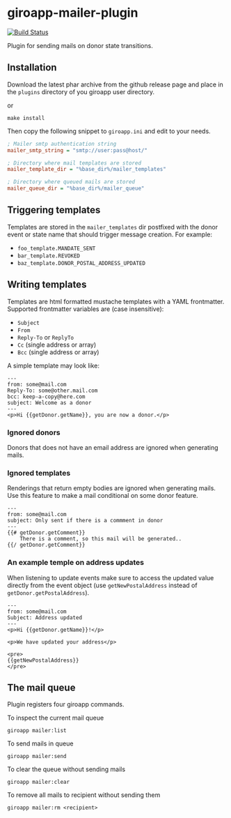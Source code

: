 # giroapp-mailer-plugin

[![Build Status](https://img.shields.io/travis/byrokrat/giroapp-mailer-plugin/master.svg?style=flat-square)](https://travis-ci.org/byrokrat/giroapp-mailer-plugin)

Plugin for sending mails on donor state transitions.

## Installation

Download the latest phar archive from the github release page and place in the
`plugins` directory of you giroapp user directory.

or

```shell
make install
```

Then copy the following snippet to `giroapp.ini` and edit to your needs.

```ini
; Mailer smtp authentication string
mailer_smtp_string = "smtp://user:pass@host/"

; Directory where mail templates are stored
mailer_template_dir = "%base_dir%/mailer_templates"

; Directory where queued mails are stored
mailer_queue_dir = "%base_dir%/mailer_queue"
```

## Triggering templates

Templates are stored in the `mailer_templates` dir postfixed with the donor
event or state name that should trigger message creation. For example:

* `foo_template.MANDATE_SENT`
* `bar_template.REVOKED`
* `baz_template.DONOR_POSTAL_ADDRESS_UPDATED`

## Writing templates

Templates are html formatted mustache templates with a YAML frontmatter.
Supported frontmatter variables are (case insensitive):

* `Subject`
* `From`
* `Reply-To` or `ReplyTo`
* `Cc` (single address or array)
* `Bcc` (single address or array)

A simple template may look like:

```
---
from: some@mail.com
Reply-To: some@other.mail.com
bcc: keep-a-copy@here.com
subject: Welcome as a donor
---
<p>Hi {{getDonor.getName}}, you are now a donor.</p>
```

### Ignored donors

Donors that does not have an email address are ignored when generating mails.

### Ignored templates

Renderings that return empty bodies are ignored when generating mails. Use this
feature to make a mail conditional on some donor feature.

```
---
from: some@mail.com
subject: Only sent if there is a commment in donor
---
{{# getDonor.getComment}}
    There is a comment, so this mail will be generated..
{{/ getDonor.getComment}}
```

### An example temple on address updates

When listening to update events make sure to access the updated value directly
from the event object (use `getNewPostalAddress` instead of `getDonor.getPostalAddress`).

```
---
from: some@mail.com
Subject: Address updated
---
<p>Hi {{getDonor.getName}}!</p>

<p>We have updated your address</p>

<pre>
{{getNewPostalAddress}}
</pre>
```

## The mail queue

Plugin registers four giroapp commands.

To inspect the current mail queue

```shell
giroapp mailer:list
```

To send mails in queue

```shell
giroapp mailer:send
```

To clear the queue without sending mails

```shell
giroapp mailer:clear
```

To remove all mails to recipient without sending them

```shell
giroapp mailer:rm <recipient>
```
